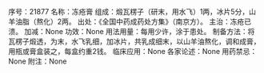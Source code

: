 序号：21877
名称：冻疮膏
组成：煅瓦楞子（研末，用水飞）1两，冰片5分，山羊油脂（熬化）2两。
出处：《全国中药成药处方集》（南京方）。
主治：冻疮已溃。
加减：None
功效：None
用法用量：每用少许，涂于患处。
制备方法：将瓦楞子煅透，为末，水飞乳细，加冰片，共乳成细末，以山羊油熬化，调和成膏，用瓶或膏盒装之，每盒约重2钱。
临床应用：None
各家论述：None
用药禁忌：None
附注：None
